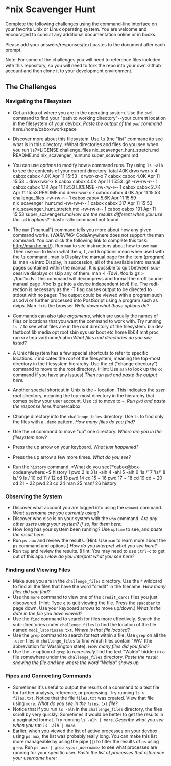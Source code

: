# *nix Scavenger Hunt

Complete the following challenges using the command-line interface on your favorite
Unix or Linux operating system. You are welcome and encouraged to consult any
additional documentation online or in books.

Please add your answers/responses/text pastes to the document after each prompt.

Note: For some of the challenges you will need to reference files included with
this repository, so you will need to fork the repo into your own Github account
and then clone it to your development environment.

## The Challenges

### Navigating the Filesystem

* Get an idea of where you are in the operating system. Use the `pwd` command to find your "path to working directory"--your current location in the filesystem of your devbox. *Paste the output of the `pwd` command here:*/home/cabox/workspace
* Discover more about this filesystem. Use `ls` (the "list" command)to see what is in this directory. *What directories and files do you see when you run `ls`?*LICENSE    challenge_files        nix_scavenger_hunt_stretch.md
README.md  nix_scavenger_hunt.md  super_scavengers.md
* You can use *options* to modify how a command runs. Try using `ls -alh` to see the contents of your current directory. total 40K
drwxrwxr-x 4 cabox cabox 4.0K Apr 11 15:53 .
drwxr-xr-x 7 cabox cabox 4.0K Apr 11 15:53 ..
drwxrwxr-x 8 cabox cabox 4.0K Apr 11 15:53 .git
-rw-rw-r-- 1 cabox cabox 1.1K Apr 11 15:53 LICENSE
-rw-rw-r-- 1 cabox cabox 2.7K Apr 11 15:53 README.md
drwxrwxr-x 7 cabox cabox 4.0K Apr 11 15:53 challenge_files
-rw-rw-r-- 1 cabox cabox 5.6K Apr 11 15:59 nix_scavenger_hunt.md
-rw-rw-r-- 1 cabox cabox  317 Apr 11 15:53 nix_scavenger_hunt_stretch.md
-rw-rw-r-- 1 cabox cabox  191 Apr 11 15:53 super_scavengers.md*How are the results different when you use the `-alh` options?* -bash: -alh: command not found
* The `man` ("manual") command tells you more about how any given command works. (*WARNING:* CodeAnywhere does not support the man command. You can click the following link to complete this task: http://man.he.net/). Run `man` to see instructions about how to use `man`. Then use `man` to learn what the `a`, `l`, and `h` options mean when used with the `ls` command. man ls
           Display the manual page for the item (program) ls.
           man -a intro
           Display,  in  succession,  all  of the available intro manual pages
           contained within the manual.  It is possible to quit  between  suc-
           cessive displays or skip any of them.
           man -l -Tdvi ./foo.1x.gz > ./foo.1x.dvi
           This  command  will  decompress  and format the nroff source manual
           page ./foo.1x.gz into a device independent (dvi) file.   The  redi-
           rection is necessary as the -T flag causes output to be directed to
           stdout with no pager.  The output could be viewed  with  a  program
           such  as  xdvi or further processed into PostScript using a program
           such as dvips.
           Man -h is the browser *Write down what those options do?*
* Commands can also take *arguments*, which are usually the names of files or locations that you want the command to work with. Try running `ls /` to see what files are in the *root* directory of the filesystem. bin   dev  fastboot  lib    media  opt   root  sbin  sys  usr
boot  etc  home      lib64  mnt    proc  run   srv   tmp  var/home/cabox*What files and directories do you see listed?*
* A Unix filesystem has a few special shortcuts to refer to specific locations. `/` indicates the *root* of the filesystem, meaning the top-most directory in the filesystem hierarchy. Use the `cd` ("change directory") command to move to the root directory. (Hint: Use `man` to look up the `cd` command if you have any issues) *Then run `pwd` and paste the output here:*

* Another special shortcut in Unix is the `~` location. This indicates the *user root* directory, meaning the top-most directory in the hierarchy that comes below your user account. Use `cd` to move to `~`. *Run `pwd` and paste the response here:*/home/cabox

* Change directory into the `challenge_files` directory. Use `ls` to find only the files with a `.demo` pattern. *How many files do you find?*

* Use the `cd` command to move "up" one directory. *Where are you in the filesystem now?*

* Press the up arrow on your keyboard. *What just happened?*

* Press the up arrow a few more times. *What do you see?*

* Run the `history` command. *What do you see?*cabox@box-codeanywhere:~$ history
    1  pwd
    2  ls
    3  ls -alh
    4  -ahl
    5  -alh
    6  'ls /'
    7  'ls/'
    8  ls/
    9  ls /
   10  cd
   11  /
   12  cd
   13  pwd
   14  cd
   15  ~
   16  pwd
   17  ~
   18  cd
   19  cd ~
   20  cd
   21  ~
   22  pwd
   23  cd
   24  man
   25  man/
   26  history

### Observing the System

* Discover what account you are logged into using the `whoami` command. *What username are you currently using?*
* Discover who else is on your system with the `who` command. *Are any other users using your system? If so, list them here:*
* How long has your system been running? Use `uptime` to see, and *paste the result here:*
* Run `ps aux` and review the results. (Hint: Use `man` to learn more about the `ps` command and options.) *How do you interpret what you see here?*
* Run `top` and review the results. (Hint: You may need to use `ctrl-c` to get out of this app.) *How do you interpret what you see here?*

### Finding and Viewing Files

* Make sure you are in the `challenge_files` directory. Use the `*` wildcard to find all the files that have the word "credit" in the filename. *How many files did you find?*
* Use the `more` command to view one of the `credit_cards` files you just discovered. (Hint: Type `q` to quit viewing the file. Press the `spacebar` to page down. Use your keyboard arrows to move up/down.) *What is the date in the file you have viewed?*
* Use the `find` command to search for files more effectively. Search the sub-directories under `challenge_files` to find the location of the file named `modi_laboriosam.txt`. *Where is that file located?*
* Use the `grep` command to search for text within a file. Use `grep` on all the `.user` files in `challenge_files` to find which files contain "WA" (the abbreviation for Washington state). *How many files did you find?*
* Use the `-r` option of `grep` to *recursively* find the text "Waldo" hidden in a file somewhere under the `challenge_files` directory. *Paste the result showing the file and line where the word "Waldo" shows up.*

### Pipes and Connecting Commands

* Sometimes it's useful to output the results of a command to a text file for further analysis, reference, or processing. Try running `ls > files.txt`. Notice that the file `files.txt` was created. View that file using `more`. *What do you see in the `files.txt` file?*
* Notice that if you run `ls -alh` in the `challenge_files` directory, the files scroll by very quickly. Sometimes it would be better to get the results in a paginated format. Try running `ls -alh | more`. *Describe what you see when you run `ls -alh | more`.*
* Earlier, when you viewed the list of active processes on your devbox using `ps aux`, the list was probably really long. You can make this list more manageable by using the pipe (`|`) to filter the results of `ps` using `grep`. Run `ps aux | grep <your_username>` to see what processes are running for your specific user. *Paste the list of processes that reference your username here:*

